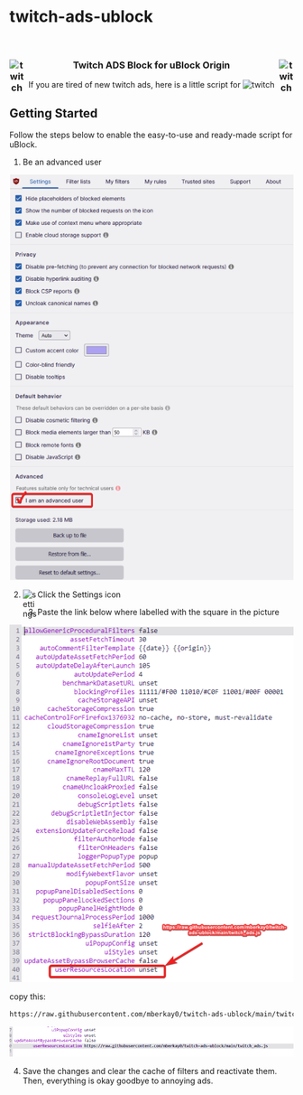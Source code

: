 # twitch-ads-ublock


<br/>
<p align="center">
  
  <h3 align="center">
    <img align="left" alt="twitch" width="26px" src="https://cdn-icons-png.flaticon.com/512/2111/2111668.png"/>
      Twitch ADS Block for uBlock Origin
    <img align="right" alt="twitch" width="26px" src="https://cdn-icons-png.flaticon.com/512/2111/2111668.png"/>
  </h3>
  
  
  <p align="center">
    If you are tired of new twitch ads, here is a little script for <img alt="twitch" width="26px" src="https://upload.wikimedia.org/wikipedia/commons/thumb/0/05/UBlock_Origin.svg/1200px-UBlock_Origin.svg.png"/>
    <br/>
  </p>
</p>



<!-- SETUP -->
## Getting Started
Follow the steps below to enable the easy-to-use and ready-made script for uBlock.


1. Be an advanced user

<img src="/images/advanced.png" alt="Advanced Settings"/>

2. Click the Settings icon <img align="left" alt="settings" width="26px" src="https://cdn-icons-png.flaticon.com/512/2881/2881036.png" />
  
3. Paste the link below where labelled with the square in the picture

<img src="/images/userResourceLoc.png" alt="Advanced Settings"/>

copy this:
```sh
https://raw.githubusercontent.com/mberkay0/twitch-ads-ublock/main/twitch_ads.js
```

<img src="/images/pasted_script.png" alt="Advanced Settings"/>

4. Save the changes and clear the cache of filters and reactivate them. Then, everything is okay goodbye to annoying ads.
 




